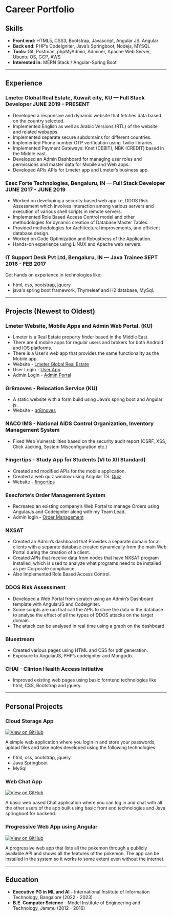 # Career Portfolio

## Skills

* **Front end:** HTML5, CSS3, Bootstrap, Javascript, Angular JS, Angular
* **Back end:** PHP’s CodeIgniter, Java’s Springboot, Nodejs, MYSQL
* **Tools:** Git, Postman, phpMyAdmin, Adminer, Apache Web Server, Ubuntu OS, GCP, AWS
* **Interested in:** MERN Stack / Angular-Spring Boot 

---
## Experience

### **Lmeter Global Real Estate, Kuwait city, KU** — Full Stack Developer JUNE 2019 - PRESENT


* Developed a responsive and dynamic website that fetches data based on the country selected.
* Implemented English as well as Arabic Versions (RTL) of the website and related webapps.
* Implemented separate secure subdomains for different countries.
* Implemented Phone number OTP verification using Twilio libraries.
* Implemented Payment Gateways: Knet (DEBIT), NBK (CREDIT) based in the Middle east.
* Developed an Admin Dashboard for managing user roles and permissions and master data for Mobile and Web apps.
* Developed APIs APIs for Lmeter app and Lmeter’s business app.

### **Esec Forte Technologies, Bengaluru, IN** — Full Stack Developer JUNE 2017 - JUNE 2019



* Worked on developing a security based web app i.e, DDOS Risk Assessment which involves interaction among various servers and execution of various shell scripts in remote servers. 
 * Implemented Role Based Access Control model and other methodologies for dynamic creation of Database Master Tables. 
 * Provided methodologies for Architectural improvements, and efficient database design. 
 * Worked on Code Optimization and Robustness of the Application. 
 * Hands-on experience using LINUX and Apache web servers.


### **IT Support Desk Pvt Ltd, Bengaluru, IN** — Java Trainee SEPT 2016 - FEB 2017



Got hands on experience in technologies like:
* html, css, bootstrap, jquery
* java's spring boot framework, Thymeleaf and H2 database, MySql.


---
## Projects (Newest to Oldest)

### **Lmeter Website, Mobile Apps and Admin Web Portal. (KU)**

* Lmeter is a Real Estate property finder based in the Middle East.
* There are 4 mobile apps for regular users and brokers for both Android and IOS platforms.
* There is a User’s web app that provides the same functionality as the Mobile app.
* Website -  [Lmeter Global Real Estate](https://www.lmeter.com) 
* User Login -  [User App](https://www.lmeter.com/login)  
* Admin Login - [Admin Portal](https://www.lmeter.com/admin)  

### **Gr8moves - Relocation Service (KU)**

* A static website with a form build using Java’s spring boot and Angular js.
* Website - [gr8moves](https://www.gr8moves.com/) 


### **NACO IMS - National AIDS Control Organization, Inventory Management System**

* Fixed Web Vulnerabilities based on the security audit report (CSRF, XSS, Click Jacking, System Misconfiguration etc.)


### **Fingertips - Study App for Students (VI to XII Standard)**

* Created and modified APIs for the mobile application.
* Created a web quiz window using Angular TS. [Quiz](https://quiz.fingertips.in/)
* Website - [fingertips](https://fingertips.in)


### **Esecforte’s Order Management System**

* Recreated an existing company’s Web Portal to manage Orders using AngularJs and Codeigniter along with my Team Lead.
* Admin login - [Order Management](http://odm.esecdev.com/login) 

### **NXSAT**

* Created an Admin’s dashboard that Provides a separate domain for all clients with a separate database created dynamically from the main Web Portal during the creation of a client.
* Created APIs that receive data from nodes that have NXSAT program installed, which is used to analyze what programs need to be installed as per Corporate compliance.
* Also Implemented Role Based Access Control.

### **DDOS Risk Assessment**

* Developed a Web Portal from scratch using an Admin’s Dashboard template with AngularJS and Codeigniter.
* Some scripts are run that call the APIs to store the data in the database to analyse the effect of all the types of DDOS attacks on the target domain.
* The attack can be analysed in real time using a graph on the dashboard.

### **Bluestream**

* Created various pages using HTML and CSS for pdf generation.
* Exposure to AngularJS, PHP’s codeigniter and Mongodb.

### **CHAI - Clinton Health Access Initiative**

* Improved existing web pages using basic forntend technologies like html, CSS, Bootstrap and jquery.



---
## Personal Projects

### **Cloud Storage App** 
[![View on GitHub](https://img.shields.io/badge/GitHub-View_on_GitHub-blue?logo=GitHub)](https://github.com/sanngeet/cloud-storage-app)

A simple web application where you login in and store your passwords, upload files and take notes developed using the following technologies:
* html, css, bootstrap, jquery
* Java Springboot
* MySql


### **Web Chat App** 
[![View on GitHub](https://img.shields.io/badge/GitHub-View_on_GitHub-blue?logo=GitHub)](https://github.com/sanngeet/basic-chat-app)

A basic web based Chat application where you can log in and chat with all the other users of the app built using basic front end technologies and Java springboot for backend.

### **Progressive Web App using Angular** 
[![View on GitHub](https://img.shields.io/badge/GitHub-View_on_GitHub-blue?logo=GitHub)](https://github.com/sanngeet/pokemon)

A progressive web app that lists all the pokemon through a publicly available API and shows all the features of the pokemon. The app can be installed in the system so it works to some extent even without the internet.

---
## Education

* **Executive PG in ML and AI** - International Institute of Information Technology, Bangalore (2022 - 2023)
* **B.E. Computer Science** - Model Institute of Engineering and Technology, Jammu (2012 - 2016)



